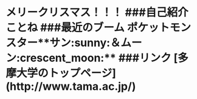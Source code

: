 <h1>メリークリスマス！！！
###自己紹介　
ことね
###最近のブーム
ポケットモンスター**サン:sunny:＆ムーン:crescent_moon:**
###リンク
[多摩大学のトップページ](http://www.tama.ac.jp/)


